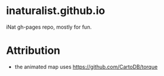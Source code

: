 # inaturalist.github.io
iNat gh-pages repo, mostly for fun.

# Attribution

* the animated map uses https://github.com/CartoDB/torque
